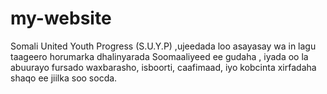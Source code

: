 # my-website
Somali United Youth Progress (S.U.Y.P) ,ujeedada loo asayasay wa in lagu taageero horumarka dhalinyarada Soomaaliyeed ee gudaha , iyada oo la abuurayo fursado waxbarasho, isboorti, caafimaad, iyo kobcinta xirfadaha shaqo ee jiilka soo socda.

